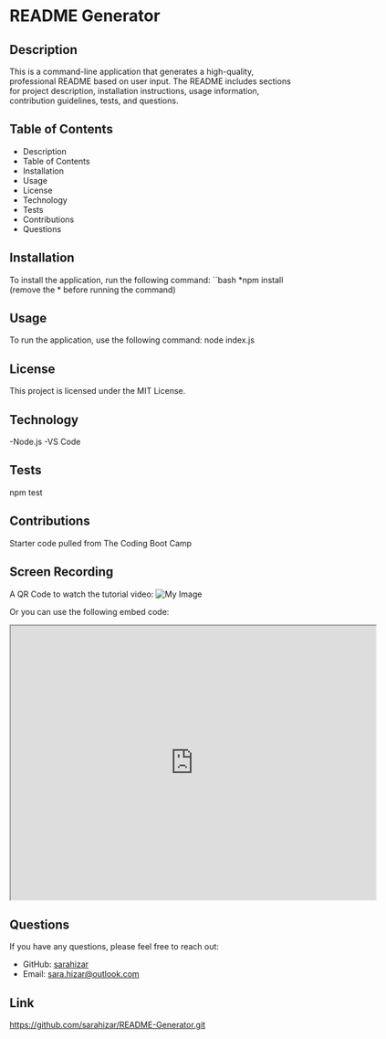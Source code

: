  # README Generator 

 ## Description
 This is a command-line application that generates a high-quality, professional README based on user input. The README includes sections for project description, installation instructions, usage information, contribution guidelines, tests, and questions.


## Table of Contents

- Description
- Table of Contents
- Installation
- Usage
- License
- Technology
- Tests
- Contributions
- Questions

## Installation
To install the application, run the following command:
``bash
*npm install (remove the * before running the command)

## Usage 
To run the application, use the following command:
node index.js

## License
This project is licensed under the MIT License.

## Technology
-Node.js
-VS Code

## Tests    
npm test 

## Contributions
Starter code pulled from The Coding Boot Camp 

## Screen Recording
A QR Code to watch the tutorial video:
![My Image](qr-code(1).png)

Or you can use the following embed code:
<iframe src="https://drive.google.com/file/d/1i5qDbu7sEywc0G2zRSEThtCU-Gos8U2v/preview" width="640" height="480"></iframe>

## Questions 
If you have any questions, please feel free to reach out:
- GitHub: [sarahizar](https://github.com/sarahizar)
- Email: sara.hizar@outlook.com

## Link
https://github.com/sarahizar/README-Generator.git